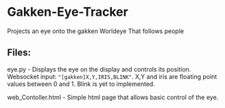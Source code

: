 # Gakken-Eye-Tracker
Projects an eye onto the gakken Worldeye That follows people

## Files:
eye.py - Displays the eye on the display and controls its position.
  Websocket input: `"[gakken]X,Y,IRIS,BLINK"`. X,Y and iris are floating point values between 0 and 1. Blink is yet to implemented.
 
web_Contoller.html - Simple html page that allows basic control of the eye.
